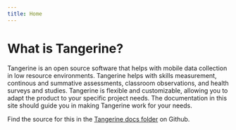 ```yaml
---
title: Home
---
```

# What is Tangerine?

Tangerine is an open source software that helps with mobile data collection in low resource environments. Tangerine helps with skills measurement, continous and summative assessments, classroom observations, and health surveys and studies. Tangerine is flexible and customizable, allowing you to adapt the product to your specific project needs. The documentation in this site should guide you in making Tangerine work for your needs. 

Find the source for this in the [Tangerine docs folder](https://github.com/Tangerine-Community/Tangerine/tree/master/docs) on Github.